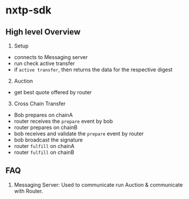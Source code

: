 # nxtp-sdk

## High level Overview

1. Setup

- connects to Messaging server
- run check active transfer
- if `active transfer`, then returns the data for the respective digest

2. Auction
- get best quote offered by router

3. Cross Chain Transfer
- Bob prepares on chainA
- router receives the `prepare` event by bob
- router prepares on chainB
- bob receives and validate the `prepare` event by router
- bob broadcast the signature 
- router `fulfill` on chainA
- router `fulfill` on chainB

## FAQ

1. Messaging Server:  Used to communicate run Auction & communicate with Router.